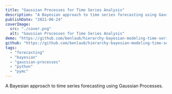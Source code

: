 ```yaml
---
title: "Gaussian Processes for Time Series Analysis"
description: "A Bayesian approach to time series forecasting using Gaussian Processes"
publishDate: "2021-06-24"
coverImage:
  src: "./cover.png"
  alt: "Gaussian Processes for Time Series Analysis"
demo: "https://github.com/benlau6/hierarchy-bayesian-modeling-time-series-sensor/blob/main/gaussian_process.ipynb"
github: "https://github.com/benlau6/hierarchy-bayesian-modeling-time-series-sensor"
tags:
  - "forecasting"
  - "bayesian"
  - "gaussian-processes"
  - "python"
  - "pymc"
---
```


A Bayesian approach to time series forecasting using Gaussian Processes.
